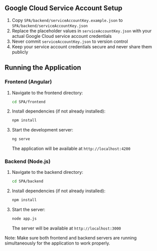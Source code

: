 ## Google Cloud Service Account Setup

1. Copy `SPA/backend/serviceAccountKey.example.json` to `SPA/backend/serviceAccountKey.json`
2. Replace the placeholder values in `serviceAccountKey.json` with your actual Google Cloud service account credentials
3. Never commit `serviceAccountKey.json` to version control
4. Keep your service account credentials secure and never share them publicly

## Running the Application

### Frontend (Angular)
1. Navigate to the frontend directory:
   ```bash
   cd SPA/frontend
   ```
2. Install dependencies (if not already installed):
   ```bash
   npm install
   ```
3. Start the development server:
   ```bash
   ng serve
   ```
   The application will be available at `http://localhost:4200`

### Backend (Node.js)
1. Navigate to the backend directory:
   ```bash
   cd SPA/backend
   ```
2. Install dependencies (if not already installed):
   ```bash
   npm install
   ```
3. Start the server:
   ```bash
   node app.js
   ```
   The server will be available at `http://localhost:3000`

Note: Make sure both frontend and backend servers are running simultaneously for the application to work properly.
